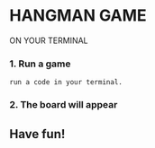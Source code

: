 # HANGMAN GAME 
 ON YOUR TERMINAL 

### 1. Run a game
    
    run a code in your terminal.   

### 2. The board will appear



##   Have fun! 



